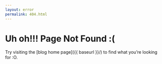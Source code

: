 ```yaml
---
layout: error
permalink: 404.html
---
```


# Uh oh!!! Page Not Found :(

Try visiting the [blog home page]({{ baseurl }}/) to find what you’re looking for :O. 
<script>
document.addEventListener ('DOMContentLoaded', (event) => {
  let path = window.location.pathname.slice (1, window.location.pathname.length);
  document.getElementById ("tumblr").href += path;
})
</script>

